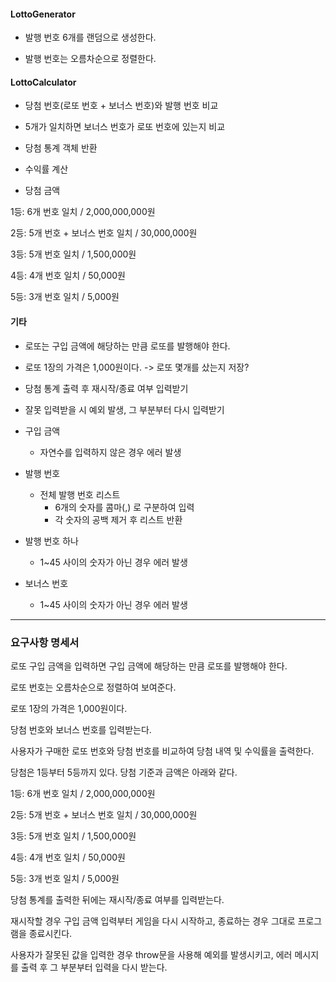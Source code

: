 #### LottoGenerator

- 발행 번호 6개를 랜덤으로 생성한다.

- 발행 번호는 오름차순으로 정렬한다.

#### LottoCalculator

- 당첨 번호(로또 번호 + 보너스 번호)와 발행 번호 비교

- 5개가 일치하면 보너스 번호가 로또 번호에 있는지 비교

- 당첨 통계 객체 반환

- 수익률 계산

* 당첨 금액

1등: 6개 번호 일치 / 2,000,000,000원

2등: 5개 번호 + 보너스 번호 일치 / 30,000,000원

3등: 5개 번호 일치 / 1,500,000원

4등: 4개 번호 일치 / 50,000원

5등: 3개 번호 일치 / 5,000원

#### 기타

- 로또는 구입 금액에 해당하는 만큼 로또를 발행해야 한다.

- 로또 1장의 가격은 1,000원이다. -> 로또 몇개를 샀는지 저장?

- 당첨 통계 출력 후 재시작/종료 여부 입력받기

- 잘못 입력받을 시 예외 발생, 그 부분부터 다시 입력받기

- 구입 금액

  - 자연수를 입력하지 않은 경우 에러 발생

- 발행 번호

  - 전체 발행 번호 리스트
    - 6개의 숫자를 콤마(,) 로 구분하여 입력
    - 각 숫자의 공백 제거 후 리스트 반환

- 발행 번호 하나

  - 1~45 사이의 숫자가 아닌 경우 에러 발생

- 보너스 번호
  - 1~45 사이의 숫자가 아닌 경우 에러 발생

---

### 요구사항 명세서

로또 구입 금액을 입력하면 구입 금액에 해당하는 만큼 로또를 발행해야 한다.

로또 번호는 오름차순으로 정렬하여 보여준다.

로또 1장의 가격은 1,000원이다.

당첨 번호와 보너스 번호를 입력받는다.

사용자가 구매한 로또 번호와 당첨 번호를 비교하여 당첨 내역 및 수익률을 출력한다.

당첨은 1등부터 5등까지 있다. 당첨 기준과 금액은 아래와 같다.

1등: 6개 번호 일치 / 2,000,000,000원

2등: 5개 번호 + 보너스 번호 일치 / 30,000,000원

3등: 5개 번호 일치 / 1,500,000원

4등: 4개 번호 일치 / 50,000원

5등: 3개 번호 일치 / 5,000원

당첨 통계를 출력한 뒤에는 재시작/종료 여부를 입력받는다.

재시작할 경우 구입 금액 입력부터 게임을 다시 시작하고, 종료하는 경우 그대로 프로그램을 종료시킨다.

사용자가 잘못된 값을 입력한 경우 throw문을 사용해 예외를 발생시키고, 에러 메시지를 출력 후 그 부분부터 입력을 다시 받는다.
